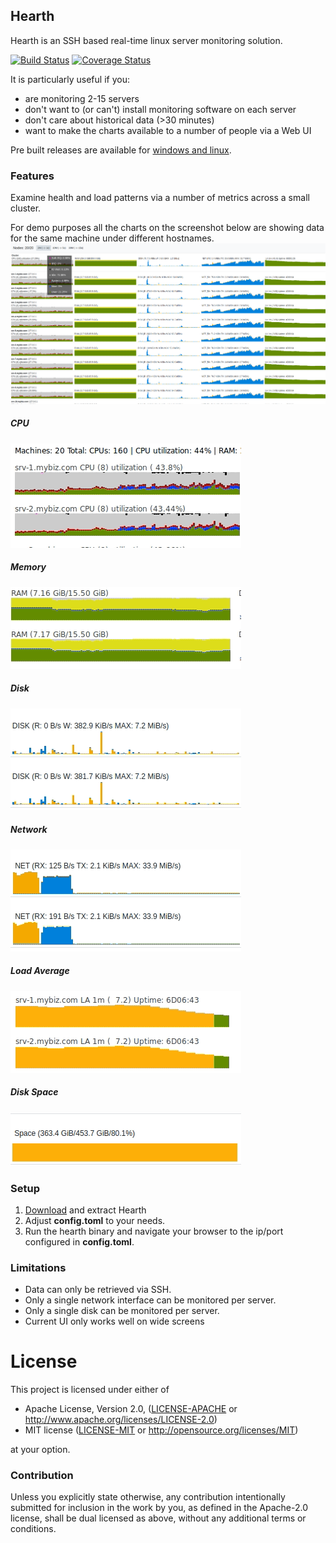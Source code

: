 Hearth
------
Hearth is an SSH based real-time linux server monitoring solution.

[![Build Status](https://travis-ci.com/aheart/hearth.svg?branch=master)](https://travis-ci.com/aheart/hearth)
[![Coverage Status](https://coveralls.io/repos/github/aheart/hearth/badge.svg?branch=master)](https://coveralls.io/github/aheart/hearth?branch=master)

It is particularly useful if you:
* are monitoring 2-15 servers
* don't want to (or can't) install monitoring software on each server
* don't care about historical data (>30 minutes)
* want to make the charts available to a number of people via a Web UI

Pre built releases are available for [windows and linux](https://github.com/aheart/hearth/releases).

### Features
Examine health and load patterns via a number of metrics across a small cluster.

For demo purposes all the charts on the screenshot below are showing data for the same machine under different hostnames.
![screenshot](./assets/screenshot.png)


##### CPU
![screenshot](./assets/cpu.gif)

##### Memory
![screenshot](./assets/ram.gif)

##### Disk
![screenshot](./assets/disk.gif)

##### Network
![screenshot](./assets/network.gif)

##### Load Average
![screenshot](./assets/load-average.gif)

##### Disk Space
![screenshot](./assets/space.gif)


### Setup
1. [Download](https://github.com/aheart/hearth/releases) and extract Hearth
2. Adjust **config.toml** to your needs.
3. Run the hearth binary and navigate your browser to the ip/port configured in **config.toml**.


### Limitations
* Data can only be retrieved via SSH.
* Only a single network interface can be monitored per server.
* Only a single disk can be monitored per server.
* Current UI only works well on wide screens

# License

This project is licensed under either of

 * Apache License, Version 2.0, ([LICENSE-APACHE](LICENSE-APACHE) or
   http://www.apache.org/licenses/LICENSE-2.0)
 * MIT license ([LICENSE-MIT](LICENSE-MIT) or
   http://opensource.org/licenses/MIT)

at your option.

### Contribution

Unless you explicitly state otherwise, any contribution intentionally submitted for inclusion in the work by you, as defined in the Apache-2.0 license, shall be dual licensed as above, without any additional terms or conditions.
